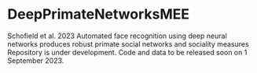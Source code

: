 # DeepPrimateNetworksMEE
Schofield et al. 2023 Automated face recognition using deep neural networks produces robust primate social networks and sociality measures
Repository is under development. Code and data to be released soon on 1 September 2023. 
